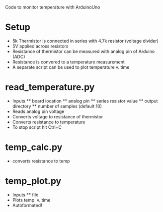 
Code to monitor temperature with ArduinoUno

# Setup 
* 5k Thermistor is connected in series with 4.7k resistor (voltage divider)
* 5V applied across resistors 
* Resistance of thermistor can be measured with analog pin of Arduino (ADC)
* Resistance is convered to a temperature measurement
* A separate script can be used to plot temperature v. time 


# read_temperature.py 
  * Inputs
    ** board location
    ** analog pin
    ** series resistor value
    ** output directory 
    ** number of samples (default 10)
  * Reads analog pin voltage
  * Converts voltage to resistance of thermistor 
  * Converts resistance to temperature 
  * To stop script hit Ctrl+C

# temp_calc.py
  * converts resistance to temp

# temp_plot.py
  * Inputs
    ** file
  * Plots temp. v. time
  * Autoformated!
